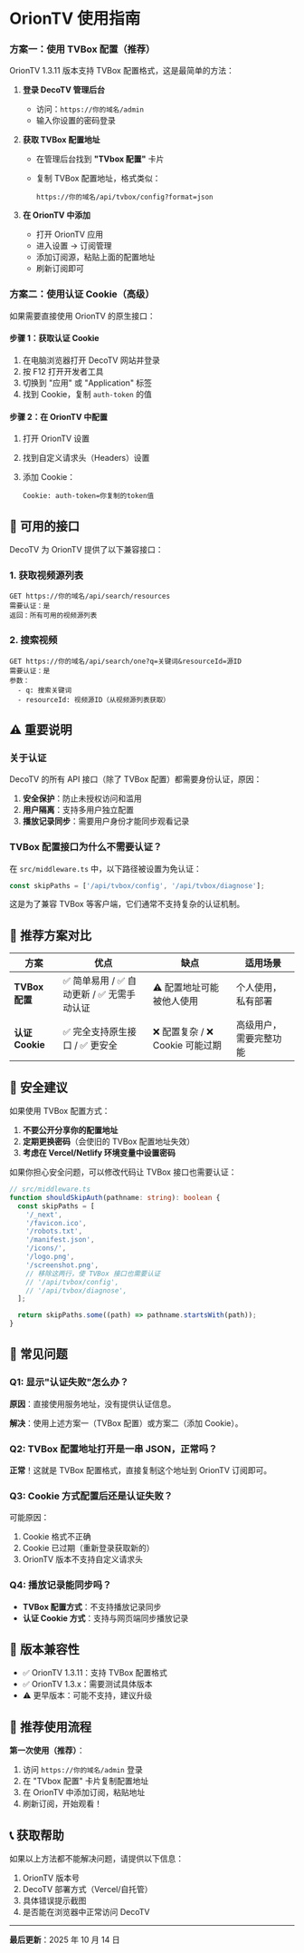# OrionTV 使用指南

### 方案一：使用 TVBox 配置（推荐）

OrionTV 1.3.11 版本支持 TVBox 配置格式，这是最简单的方法：

1. **登录 DecoTV 管理后台**

   - 访问：`https://你的域名/admin`
   - 输入你设置的密码登录

2. **获取 TVBox 配置地址**

   - 在管理后台找到 **"TVbox 配置"** 卡片
   - 复制 TVBox 配置地址，格式类似：

     ```text
     https://你的域名/api/tvbox/config?format=json
     ```

3. **在 OrionTV 中添加**
   - 打开 OrionTV 应用
   - 进入设置 → 订阅管理
   - 添加订阅源，粘贴上面的配置地址
   - 刷新订阅即可

### 方案二：使用认证 Cookie（高级）

如果需要直接使用 OrionTV 的原生接口：

#### 步骤 1：获取认证 Cookie

1. 在电脑浏览器打开 DecoTV 网站并登录
2. 按 F12 打开开发者工具
3. 切换到 "应用" 或 "Application" 标签
4. 找到 Cookie，复制 `auth-token` 的值

#### 步骤 2：在 OrionTV 中配置

1. 打开 OrionTV 设置
2. 找到自定义请求头（Headers）设置
3. 添加 Cookie：

   ```text
   Cookie: auth-token=你复制的token值
   ```

## 🔧 可用的接口

DecoTV 为 OrionTV 提供了以下兼容接口：

### 1. 获取视频源列表

```http
GET https://你的域名/api/search/resources
需要认证：是
返回：所有可用的视频源列表
```

### 2. 搜索视频

```http
GET https://你的域名/api/search/one?q=关键词&resourceId=源ID
需要认证：是
参数：
  - q: 搜索关键词
  - resourceId: 视频源ID（从视频源列表获取）
```

## ⚠️ 重要说明

### 关于认证

DecoTV 的所有 API 接口（除了 TVBox 配置）都需要身份认证，原因：

1. **安全保护**：防止未授权访问和滥用
2. **用户隔离**：支持多用户独立配置
3. **播放记录同步**：需要用户身份才能同步观看记录

### TVBox 配置接口为什么不需要认证？

在 `src/middleware.ts` 中，以下路径被设置为免认证：

```typescript
const skipPaths = ['/api/tvbox/config', '/api/tvbox/diagnose'];
```

这是为了兼容 TVBox 等客户端，它们通常不支持复杂的认证机制。

## 🎯 推荐方案对比

| 方案            | 优点                                        | 缺点                             | 适用场景               |
| --------------- | ------------------------------------------- | -------------------------------- | ---------------------- |
| **TVBox 配置**  | ✅ 简单易用 / ✅ 自动更新 / ✅ 无需手动认证 | ⚠️ 配置地址可能被他人使用        | 个人使用，私有部署     |
| **认证 Cookie** | ✅ 完全支持原生接口 / ✅ 更安全             | ❌ 配置复杂 / ❌ Cookie 可能过期 | 高级用户，需要完整功能 |

## 🔐 安全建议

如果使用 TVBox 配置方式：

1. **不要公开分享你的配置地址**
2. **定期更换密码**（会使旧的 TVBox 配置地址失效）
3. **考虑在 Vercel/Netlify 环境变量中设置密码**

如果你担心安全问题，可以修改代码让 TVBox 接口也需要认证：

```typescript
// src/middleware.ts
function shouldSkipAuth(pathname: string): boolean {
  const skipPaths = [
    '/_next',
    '/favicon.ico',
    '/robots.txt',
    '/manifest.json',
    '/icons/',
    '/logo.png',
    '/screenshot.png',
    // 移除这两行，使 TVBox 接口也需要认证
    // '/api/tvbox/config',
    // '/api/tvbox/diagnose',
  ];

  return skipPaths.some((path) => pathname.startsWith(path));
}
```

## 🐛 常见问题

### Q1: 显示"认证失败"怎么办？

**原因**：直接使用服务地址，没有提供认证信息。

**解决**：使用上述方案一（TVBox 配置）或方案二（添加 Cookie）。

### Q2: TVBox 配置地址打开是一串 JSON，正常吗？

**正常**！这就是 TVBox 配置格式，直接复制这个地址到 OrionTV 订阅即可。

### Q3: Cookie 方式配置后还是认证失败？

可能原因：

1. Cookie 格式不正确
2. Cookie 已过期（重新登录获取新的）
3. OrionTV 版本不支持自定义请求头

### Q4: 播放记录能同步吗？

- **TVBox 配置方式**：不支持播放记录同步
- **认证 Cookie 方式**：支持与网页端同步播放记录

## 📝 版本兼容性

- ✅ OrionTV 1.3.11：支持 TVBox 配置格式
- ✅ OrionTV 1.3.x：需要测试具体版本
- ⚠️ 更早版本：可能不支持，建议升级

## 🎉 推荐使用流程

**第一次使用（推荐）**：

1. 访问 `https://你的域名/admin` 登录
2. 在 "TVbox 配置" 卡片复制配置地址
3. 在 OrionTV 中添加订阅，粘贴地址
4. 刷新订阅，开始观看！

## 📞 获取帮助

如果以上方法都不能解决问题，请提供以下信息：

1. OrionTV 版本号
2. DecoTV 部署方式（Vercel/自托管）
3. 具体错误提示截图
4. 是否能在浏览器中正常访问 DecoTV

---

**最后更新**：2025 年 10 月 14 日
